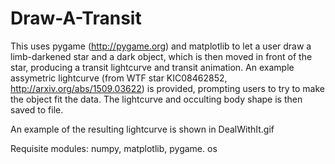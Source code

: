 # Draw-A-Transit

This uses pygame (http://pygame.org) and matplotlib to let a user draw a limb-darkened star and a dark object, which is then moved in front of the star, producing a transit lightcurve and transit animation.
An example assymetric lightcurve (from WTF star KIC08462852, http://arxiv.org/abs/1509.03622) is provided, prompting users to try to make the object fit the data.
The lightcurve and occulting body shape is then saved to file.

An example of the resulting lightcurve is shown in DealWithIt.gif


Requisite modules: numpy,  matplotlib, pygame. os
